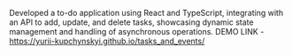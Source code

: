 Developed a to-do application using React and TypeScript, integrating
with an API to add, update, and delete tasks, showcasing dynamic state
management and handling of asynchronous operations.
DEMO LINK - https://yurii-kupchynskyi.github.io/tasks_and_events/
